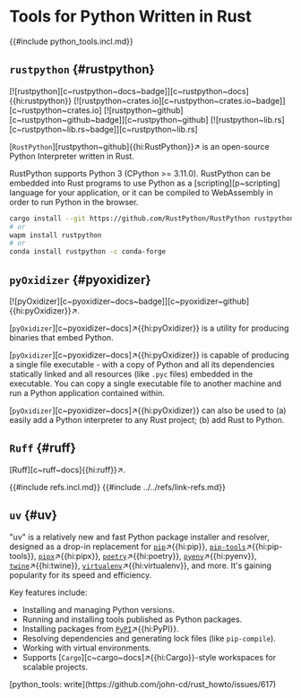 # Tools for Python Written in Rust

{{#include python_tools.incl.md}}

## `rustpython` {#rustpython}

[![rustpython][c~rustpython~docs~badge]][c~rustpython~docs]{{hi:rustpython}}
[![rustpython~crates.io][c~rustpython~crates.io~badge]][c~rustpython~crates.io]
[![rustpython~github][c~rustpython~github~badge]][c~rustpython~github]
[![rustpython~lib.rs][c~rustpython~lib.rs~badge]][c~rustpython~lib.rs]

[`RustPython`][rustpython~github]{{hi:RustPython}}↗ is an open-source Python Interpreter written in Rust.

RustPython supports Python 3 (CPython >= 3.11.0). RustPython can be embedded into Rust programs to use Python as a [scripting][p~scripting] language for your application, or it can be compiled to WebAssembly in order to run Python in the browser.

```bash
cargo install --git https://github.com/RustPython/RustPython rustpython
# or
wapm install rustpython
# or
conda install rustpython -c conda-forge
```

## `pyOxidizer` {#pyoxidizer}

[![pyOxidizer][c~pyoxidizer~docs~badge]][c~pyoxidizer~github]{{hi:pyOxidizer}}↗.

[`pyOxidizer`][c~pyoxidizer~docs]↗{{hi:pyOxidizer}} is a utility for producing binaries that embed Python.

[`pyOxidizer`][c~pyoxidizer~docs]↗{{hi:pyOxidizer}} is capable of producing a single file executable - with a copy of Python and all its dependencies statically linked and all resources (like `.pyc` files) embedded in the executable. You can copy a single executable file to another machine and run a Python application contained within.

[`pyOxidizer`][c~pyoxidizer~docs]↗{{hi:pyOxidizer}} can also be used to (a) easily add a Python interpreter to any Rust project; (b) add Rust to Python.

## `Ruff` {#ruff}

[Ruff][c~ruff~docs]{{hi:ruff}}↗.

{{#include refs.incl.md}}
{{#include ../../refs/link-refs.md}}

## `uv` {#uv}

"uv" is a relatively new and fast Python package installer and resolver, designed as a drop-in replacement for [`pip`](https://pypi.org/project/pip)↗{{hi:pip}}, [`pip-tools`](https://pypi.org/project/pip-tools)↗{{hi:pip-tools}}, [`pipx`](https://pypi.org/project/pipx/)↗{{hi:pipx}}, [`poetry`](https://python-poetry.org)↗{{hi:poetry}}, [`pyenv`](https://github.com/pyenv/pyenv)↗{{hi:pyenv}}, [`twine`](https://pypi.org/project/twine)↗{{hi:twine}}, [`virtualenv`](https://pypi.org/project/virtualenv)↗{{hi:virtualenv}}, and more. It's gaining popularity for its speed and efficiency.

Key features include:

- Installing and managing Python versions.
- Running and installing tools published as Python packages.
- Installing packages from [`PyPI`](https://pypi.org)↗{{hi:PyPI}}.
- Resolving dependencies and generating lock files (like `pip-compile`).
- Working with virtual environments.
- Supports [`Cargo`][c~cargo~docs]↗{{hi:Cargo}}-style workspaces for scalable projects.

<div class="hidden">
[python_tools: write](https://github.com/john-cd/rust_howto/issues/617)
</div>
